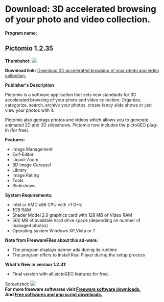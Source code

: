 # Download: 3D accelerated browsing of your photo and video collection.

**Program name:**

## Pictomio 1.2.35

  
**Thumbshot:** ![](http://www.freewarefiles.com/screenshot/pictomio12_md.jpg)   
  
**Download link:** [Download 3D accelerated browsing of your photo and video collection.](http://freesoftwares.boysofts.com/Pictomio_program_41458.html)  
  


**Publisher's Description**  
  


Pictomio is a software application that sets new standards for 3D accelerated browsing of your photo and video collection. Organize, categorize, search, archive your photos, create fancy slide shows or just view your photos with it. 

Pictomio also geotags photos and videos which allows you to generate animated 2D and 3D slideshows. Pictomio now includes the pictoGEO plug-In (for free).

**Features:**

  * Image Management 
  * Exif-Editor 
  * Liquid-Zoom 
  * 3D Image Carousel 
  * Library 
  * Image Rating 
  * Tools 
  * Slideshows 

**System Requirements:**

  * Intel or AMD x86 CPU with >1 GHz 
  * 1GB RAM 
  * Shader Model 2.0 graphics card with 128 MB of Video RAM 
  * 500 MB of available hard drive space (depending on number of managed photos) 
  * Operating system Windows XP,Vista or 7 

**Note from FreewareFiles about this ad-ware:**

  * The program displays banner ads during its runtime 
  * The program offers to install Real Player during the setup process 

**What's New in version 1.2.31:**

  * Final version with all pictoGEO features for free. 

  
  
Screenshot: ![](http://www.freewarefiles.com/screenshot/pictomio12.jpg)   
**For more freeware softwares visit [Freeware software downloads.](http://freesoftwares.boysofts.com/)**   
**And [Free softwares and php script downloads.](http://www.boysofts.com/)**
